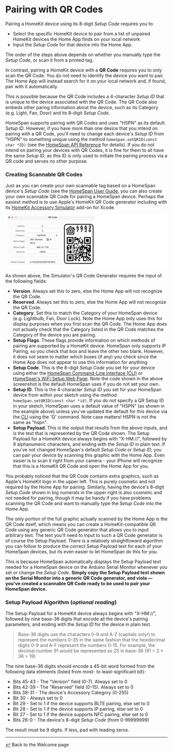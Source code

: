 # Pairing with QR Codes

Pairing a HomeKit device using its 8-digit *Setup Code* requires you to:

* Select the specific HomeKit device to pair from a list of unpaired HomeKit devices the Home App finds on your local network
* Input the *Setup Code* for that device into the Home App.

The order of the steps above depends on whether you manually type the *Setup Code*, or scan it from a printed tag.

In contrast, pairing a HomeKit device with a **QR Code** requires you to only scan the QR Code.  You do not need to identify the device you want to pair.  The Home App will instead search for it on your local network and, if found, pair with it automatically.

This is possible because the QR Code includes a 4-character *Setup ID* that is unique to the device associated with the QR Code.  The QR Code also embeds other paring information about the device, such as its Category (e.g. Light, Fan, Door) and its 8-digit *Setup Code*.

HomeSpan supports pairing with QR Codes and uses "HSPN" as its default *Setup ID*.  However, if you have more than one device that you intend on pairing with a QR Code, you'll need to change each device's *Setup ID* from "HSPN" to something unique using the method `homeSpan.setQRID(const char *ID)` (see the [HomeSpan API Reference](https://github.com/HomeSpan/HomeSpan/blob/master/docs/Reference.md) for details).  If you do not intend on pairing your devices with QR Codes, it is fine for them to all have the same *Setup ID*, as this ID is only used to initiate the pairing process via a QR code and serves no other purpose.

### Creating Scannable QR Codes

Just as you can create your own scannable tag based on a HomeSpan device's *Setup Code* (see the [HomeSpan User Guide](https://github.com/HomeSpan/HomeSpan/blob/master/docs/UserGuide.md#creating-a-scannable-tag), you can also create your own scannable QR Code for pairing a HomeSpan device.  Perhaps the easiest method is to use Apple's HomeKit QR Code generator including with its [HomeKit Accessory Simulator](https://developer.apple.com/documentation/homekit/testing_your_app_with_the_homekit_accessory_simulator) add-on for Xcode.

![QR Code Generator](images/QRCode.png)

As shown above, the Simulator's QR Code Generator requires the input of the following fields:

* **Version**.  Always set this to zero, else the Home App will not recognize the QR Code.
* **Reserved**.  Always set this to zero, else the Home App will not recognize the QR Code.
* **Category**.  Set this to match the Category of your HomeSpan device (e.g. Lightbulb, Fan, Door Lock).  Note the Home App only uses this for display purposes when you first scan the QR Code.  The Home App does not actually check that the Category listed in the QR Code matches the Category of the device you are pairing.
* **Setup Flags**.  These flags provide information on which methods of pairing are supported by a HomeKit device.  HomeSpan only supports IP Pairing, so you check that box and leave the other two blank.  However, it does not seem to matter which boxes (if any) you check since the Home App does not appear to use this information for anything.
* **Setup Code**.  This is the 8-digit *Setup Code* you set for your device using either the [HomeSpan Command-Line Interface (CLI)](https://github.com/HomeSpan/HomeSpan/blob/master/docs/CLI.md) or [HomeSpan's WiFi Setup Web Page](https://github.com/HomeSpan/HomeSpan/blob/master/docs/UserGuide.md#setting-homespans-wifi-credentials-and-setup-code).  Note the code shown in the above screenshot is the default HomeSpan uses if you do not set your own.
* **Setup ID**.  This is the 4-character *Setup ID* you set for your HomeSpan device from within your sketch using the method `homeSpan.setQRID(const char *id)`.  If you do not specify a QR Setup ID in your sketch, HomeSpan uses a default value of "HSPN" (as shown in the example above) unless you've updated the default for this device via the [CLI](CLI.md) using the 'Q' command.  Note case matters!  HSPN is not the same as "hspn".
* **Setup Payload**.  This is the output that results from the above inputs, and is the text that is represented by the QR Code shown.  The Setup Payload for a HomeKit device always begins with "X-HM://", followed by 9 alphanumeric characters, and ending with the *Setup ID* in plain text.  If you've not changed HomeSpan's default *Setup Code* or *Setup ID*, you can pair your device by scanning this graphic with the Home App.  Even easier is to scan it right from your camera - your iPhone will recognize that this is a HomeKit QR Code and open the Home App for you.

You probably noticed that the QR Code contains extra graphics, such as Apple's HomeKit logo in the upper left.  This is purely cosmetic and not required by the Home App for pairing.  Similarly, having the device's 8-digit *Setup Code* shown in big numerals in the upper right is also cosmetic and not needed for pairing, though it may be handy if you have problems scanning the QR Code and want to manually type the *Setup Code* into the Home App.

The only portion of the full graphic actually scanned by the Home App is the QR Code itself, which means you can create a HomeKit-compatible QR Code using any generic QR Code generator that allows you to input arbitrary text.  The text you'll need to input to such a QR Code generator is of course the Setup Payload.  There is a relatively straightfoward algorithm you can follow to produce the correct Setup Payload text for each of your HomeSpan devices, but its even easier to let HomeSpan do this for you.

This is because HomeSpan automatically displays the Setup Payload text needed for a HomeSpan device on the Arduino Serial Monitor whenever you set or change the *Setup Code*.  **Simply copy the Setup Payload text shown on the Serial Monitor into a generic QR Code generator, and viola — you've created a scannable QR Code ready to be used to pair your HomeSpan device.**

### Setup Payload Algorithm (*optional reading*)

The Setup Payload for a HomeKit device always begins with "X-HM://", followed by nine base-36 digits that encode all the device's pairing parameters, and ending with the *Setup ID* for the device in plain text.

> Base-36 digits use the characters 0-9 and A-Z (capitals only!) to represent the numbers 0-35 in the same fashion that the hexidecimal digits 0-9 and A-F represent the numbers 0-15.  For example, the decimal number 91 would be represented as 2S in base-36 (91 = 2 * 36 + 19)

The nine base-36 digits should encode a 45-bit word formed from the following data elements (listed from most- to least-significant bit):

* Bits 45-43 -  The "Version" field (0-7).  Always set to 0
* Bits 42-39 -  The "Reserved" field (0-15).  Always set to 0
* Bits 38-31 -  The device's Accessory Category (0-255)
* Bit 30 -  Always set to 0
* Bit 29 -  Set to 1 if the device supports BLTE pairing, else set to 0
* Bit 28 -  Set to 1 if the device supports IP pairing, else set to 0
* Bit 27 -  Set to 1 if the device supports NFC pairing, else set to 0
* Bits 26-0 - The device's 8-digit *Setup Code* (from 0-99999999)

The result must be 9 digits. If less, pad with leading zeros.

---

[↩️](README.md) Back to the Welcome page


